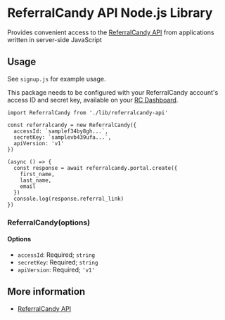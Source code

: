 # ReferralCandy API Node.js Library

Provides convenient access to the [ReferralCandy API](https://www.referralcandy.com/api) from applications written in server-side JavaScript

## Usage

See `signup.js` for example usage.

This package needs to be configured with your ReferralCandy account's access ID and secret key, available on your [RC Dashboard](https://my.referralcandy.com/settings).

```
import ReferralCandy from './lib/referralcandy-api'

const referralcandy = new ReferralCandy({
  accessId: `samplef34by8gh...`,
  secretKey: `samplevb439ufa...`,
  apiVersion: 'v1'
})

(async () => {
  const response = await referralcandy.portal.create({
    first_name,
    last_name,
    email
  })
  console.log(response.referral_link)
})
```

### ReferralCandy(options)

#### Options

- `accessId`: Required; `string`
- `secretKey`: Required; `string`
- `apiVersion`: Required; `'v1'`

## More information

* [ReferralCandy API](https://www.referralcandy.com/api)
